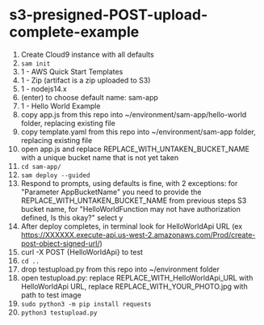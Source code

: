 # s3-presigned-POST-upload-complete-example

1) Create Cloud9 instance with all defaults
2) `sam init`
3) 1 - AWS Quick Start Templates
4) 1 - Zip (artifact is a zip uploaded to S3)
5) 1 - nodejs14.x
6) (enter) to choose default name: sam-app
7) 1 - Hello World Example
8) copy app.js from this repo into ~/environment/sam-app/hello-world folder, replacing existing file
9) copy template.yaml from this repo into ~/environment/sam-app folder, replacing existing file
10) open app.js and replace REPLACE_WITH_UNTAKEN_BUCKET_NAME with a unique bucket name that is not yet taken
11) `cd sam-app/`
12) `sam deploy --guided`
13) Respond to prompts, using defaults is fine, with 2 exceptions: for "Parameter AppBucketName" you need to provide the REPLACE_WITH_UNTAKEN_BUCKET_NAME from previous steps S3 bucket name, for "HelloWorldFunction may not have authorization defined, Is this okay?" select y
14) After deploy completes, in terminal look for HelloWorldApi URL (ex https://XXXXXX.execute-api.us-west-2.amazonaws.com/Prod/create-post-object-signed-url/)
15) curl -X POST {HelloWorldApi} to test
16) `cd ..`
17) drop testupload.py from this repo into ~/environment folder
18) open testupload.py: replace REPLACE_WITH_HelloWorldApi_URL with HelloWorldApi URL, replace REPLACE_WITH_YOUR_PHOTO.jpg with path to test image
19) `sudo python3 -m pip install requests`
20) `python3 testupload.py`
